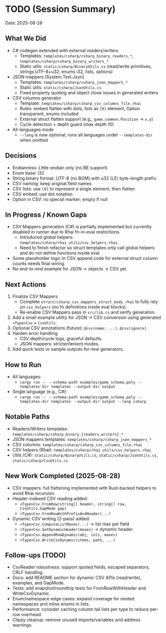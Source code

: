 # TODO (Session Summary)

Date: 2025-08-28

## What We Did
- C# codegen extended with external readers/writers
  - Templates: `templates/csharp/csharp_binary_readers_*`, `templates/csharp/csharp_binary_writers_*`
  - Static utils: `static/csharp/BinaryUtils.cs` (read/write primitives, strings UTF-8+u32, enums i32, lists, options)
- JSON mappers (System.Text.Json)
  - Templates: `templates/csharp/csharp_json_mappers_*`
  - Static utils: `static/csharp/JsonUtils.cs`
  - Fixed property quoting and object close issues in generated writers
- CSV columns generator
  - Template: `templates/csharp/csharp_csv_columns_file.rhai`
  - Rules: embed flatten with dots, lists as `[0]` element, Option transparent, enums included
  - External struct flatten support (e.g., `game.common.Position` → `x,y`)
  - Cycle detection + depth guard (max depth 10)
- All-languages mode
  - `--lang` is now optional; runs all languages under `--templates-dir` when omitted

## Decisions
- Endianness: Little-endian only (no BE support)
- Enum base: i32
- String binary format: UTF-8 (no BOM) with u32 (LE) byte-length prefix
- CSV naming: keep original field names
- CSV lists: use `[0]` to represent a single element, then flatten
- CSV embed: use dot notation
- Option in CSV: no special marker; empty if null

## In Progress / Known Gaps
- CSV Mappers generation (C#) is partially implemented but currently disabled in runner due to Rhai fn-in-eval restrictions.
  - Introduced global helpers: `templates/csharp/rhai_utils/csv_helpers.rhai`.
  - Need to finish refactor so struct templates only call global helpers and do not define functions inside eval.
- Some placeholder logic in CSV append code for external struct column counts needs final wiring.
- No end-to-end example for JSON → objects → CSV yet.

## Next Actions
1) Finalize CSV Mappers
   - Complete `struct/csharp_csv_mappers_struct_body.rhai` to fully rely on `csv_helpers` (no fn definitions inside eval blocks).
   - Re-enable CSV Mappers pass in `src/lib.rs` and verify generation.
2) Add a small example utility for JSON → CSV conversion using generated `<Type>Csv` + `CsvUtils`.
3) Optional CSV annotations (future): `@csv(name: ...)`, `@csv(ignore)`.
4) Harden error handling
   - CSV depth/cycle logs, graceful defaults.
   - JSON mappers: stricter/lenient modes.
5) Add quick tests or sample outputs for new generators.

## How to Run
- All languages:
  - `cargo run -- --schema-path examples/game_schema.poly --templates-dir templates --output-dir output`
- Single language (e.g., C#):
  - `cargo run -- --schema-path examples/game_schema.poly --templates-dir templates --output-dir output --lang csharp`

## Notable Paths
- Readers/Writers templates: `templates/csharp/csharp_binary_{readers,writers}_*`
- JSON mappers templates: `templates/csharp/csharp_json_mappers_*`
- CSV columns: `templates/csharp/csharp_csv_columns_file.rhai`
- CSV helpers (Rhai): `templates/csharp/rhai_utils/csv_helpers.rhai`
- Utils (C#): `static/csharp/BinaryUtils.cs`, `static/csharp/JsonUtils.cs`, `static/csharp/CsvUtils.cs`

## New Work Completed (2025-08-28)
- CSV mappers: full flattening implemented with Rust-backed helpers to avoid Rhai recursion.
- Header-indexed CSV reading added:
  - `<Type>Csv.FromRow(string[] header, string[] row, CsvUtils.GapMode gap)`
  - `<Type>Csv.FromRowWithPrefixAndHeader(...)`
- Dynamic CSV writing (2-pass) added:
  - `<Type>Csv.ComputeListMaxes(...)` → list max per field
  - `<Type>Csv.GetDynamicHeader(maxes)` → dynamic header
  - `<Type>Csv.AppendRowDynamic(obj, cols, maxes)`
  - `<Type>Csv.WriteCsvDynamic(items, path, ...)`

## Follow-ups (TODO)
- CsvReader robustness: support quoted fields, escaped separators, CRLF handling.
- Docs: add README section for dynamic CSV APIs (read/write), examples, and GapMode.
- Tests: add snapshot/roundtrip tests for FromRowWithHeader and WriteCsvDynamic.
- Enum/namespace edge cases: expand coverage for nested namespaces and inline enums in lists.
- Performance: consider caching column tail lists per type to reduce per-row overhead.
- Clippy cleanup: remove unused imports/variables and address warnings.
